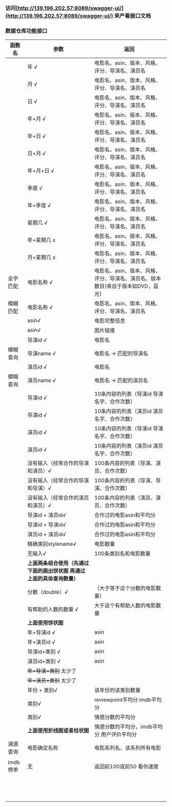 ### 访问[http://139.196.202.57:8089/swagger-ui/](http://139.196.202.57:8089/swagger-ui/) 来产看接口文档

### 数据仓库功能接口

| 函数名   | 参数                             | 返回                                                         |
| -------- | -------------------------------- | ------------------------------------------------------------ |
|          | 年 √                            | 电影名、asin、版本、风格、评分、导演名、演员名               |
|          | 月 √                          | 电影名、asin、版本、风格、评分、导演名、演员名               |
|          | 日 √                          | 电影名、asin、版本、风格、评分、导演名、演员名               |
|          | 年+月 √                         | 电影名、asin、版本、风格、评分、导演名、演员名               |
|          | 年+日 √                        | 电影名、asin、版本、风格、评分、导演名、演员名               |
|          | 日+月 √                        | 电影名、asin、版本、风格、评分、导演名、演员名               |
|          | 年+月+日 √                       | 电影名、asin、版本、风格、评分、导演名、演员名               |
|          | 季度 √                       | 电影名、asin、版本、风格、评分、导演名、演员名               |
|          | 年+季度 √                     | 电影名、asin、版本、风格、评分、导演名、演员名               |
|          | 星期几 √                     | 电影名、asin、版本、风格、评分、导演名、演员名               |
|          | 年+星期几 x                  | 电影名、asin、版本、风格、评分、导演名、演员名               |
|          | 月+星期几 x                    | 电影名、asin、版本、风格、评分、导演名、演员名               |
| 全字匹配 | 电影名称 √                      | 电影名、asin、版本、风格、评分、导演名、演员名、版本数目(来自于版本如DVD，蓝光) |
| 模糊匹配 | 电影名称 √                      | 电影名、asin、版本、风格、评分、导演名、演员名               |
|         | asin√                           | 电影完整信息                                       |
|           |asin√                           | 图片链接                                               |  
|          | 导演id √                         | 电影名                                                       |
| 模糊查询 | 导演name √                         | 电影名 -> 匹配的导演名                                                      |
|          | 演员id √                          | 电影名                                                       |
| 模糊查询 | 演员name √                         | 电影名 -> 匹配的演员名                                                     |
|          | 导演id √                          | 10条内容的列表（导演id 导演名字、合作次数） |
|          | 导演id √                            | 10条内容的列表（演员id 演员名字、合作次数） |
|          | 演员id √                           | 10条内容的列表（导演id 导演名字、合作次数） |
|          | 演员id √                            | 10条内容的列表（演员id 演员名字、合作次数） |
|          | 没有输入（经常合作的导演和演员）√ | 100条内容的列表（导演、演员、合作次数）                      |
|          | 没有输入（经常合作的导演和导演）√ | 100条内容的列表（导演、导演、合作次数）                      |
|          | 没有输入（经常合作的演员和演员）√ | 100条内容的列表（演员、演员、合作次数）                      |
|          | 导演id + 演员id√                       |合作过的电影asin和平均分             |
|          | 导演id + 导演id√                        |合作过的电影asin和平均分             |
|          | 演员id + 演员id√                         |合作过的电影asin和平均分              |
|          | 精确类别stylename√                             | 电影数量                                                     |
|          | 无输入√                             | 100条类别名和电影数量                                                     |
|          | **上面两条组合使用（先通过下面的画出饼状图 再通过上面的具体查询数量）**                             |                                                     |
|          | 分数（double）√                    |    （大于等于这个分数的电影数量）  |
|          | 有帮助的人数的数量 √                   | 大于这个有帮助人数的电影数量 |
|          | **上面使用饼状图**                   |            |
|          | 年+导演id √                          | asin |
|          | 年+演员id  √                         | asin |
|          | 导演id+类别  √                      | asin |
|          | 演员id+类别  √                      | asin |
|          | ~~年+导演+类别~~  太少了                   |                                                              |
|          | ~~年+演员+类别~~   太少了                   ||
|          | 年份 + 类别√                             |该年份的该类别数量|
|          | 类别√                              |reviewpoint平均分 imdb平均分 |
|          | 类别√                              |情感分数的平均分 |
|          | **上面使用折线图或者柱状图**                |情感分数的平均分，imdb平均分 用户评价平均分|
| 溯源查询 | 电影确定名称                     | 电影系列名、该系列所有电影                                   |
|          |                                  |                                                              |
| imdb榜单 | 无                               |返回前100或前50 看你速度                                       |
|          |                                  |                                                              |
|          |                                  |                                                              |
|          |                                  |                                                              |
|          |                                  |                                                              |
|          |                                  |                                                              |
|          |                                  |                                                              |
|          |                                  |                                                              |
|          |                                  |                                                              |
|          |                                  |                                                              |
|          |                                  |                                                              |
|          |                                  |                                                              |
|          |                                  |                                                              |
|          |                                  |                                                              |
|          |                                  |                                                              |
